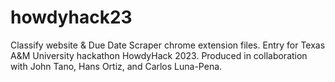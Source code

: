 # howdyhack23
Classify website & Due Date Scraper chrome extension files. Entry for Texas A&M University hackathon HowdyHack 2023. Produced in collaboration with John Tano, Hans Ortiz, and Carlos Luna-Pena.
